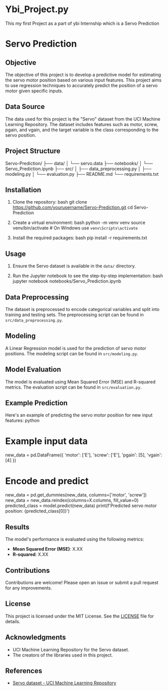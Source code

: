 # Ybi_Project.py
This my first Project as a part of ybi Internship which is a Servo Prediction
# Servo Prediction

## Objective
The objective of this project is to develop a predictive model for estimating the servo motor position based on various input features. This project aims to use regression techniques to accurately predict the position of a servo motor given specific inputs.

## Data Source
The data used for this project is the "Servo" dataset from the UCI Machine Learning Repository. The dataset includes features such as motor, screw, pgain, and vgain, and the target variable is the class corresponding to the servo position.

## Project Structure
Servo-Prediction/
├── data/
│   └── servo.data
├── notebooks/
│   └── Servo_Prediction.ipynb
├── src/
│   ├── data_preprocessing.py
│   ├── modeling.py
│   └── evaluation.py
├── README.md
└── requirements.txt

## Installation
1. Clone the repository:
bash
    git clone https://github.com/yourusername/Servo-Prediction.git
    cd Servo-Prediction

2. Create a virtual environment:
bash
    python -m venv venv
    source venv/bin/activate  # On Windows use `venv\Scripts\activate`

3. Install the required packages:
bash
    pip install -r requirements.txt

## Usage
1. Ensure the Servo dataset is available in the `data/` directory.

2. Run the Jupyter notebook to see the step-by-step implementation:
bash
    jupyter notebook notebooks/Servo_Prediction.ipynb

## Data Preprocessing
The dataset is preprocessed to encode categorical variables and split into training and testing sets. The preprocessing script can be found in `src/data_preprocessing.py`.

## Modeling
A Linear Regression model is used for the prediction of servo motor positions. The modeling script can be found in `src/modeling.py`.

## Model Evaluation
The model is evaluated using Mean Squared Error (MSE) and R-squared metrics. The evaluation script can be found in `src/evaluation.py`.

## Example Prediction
Here's an example of predicting the servo motor position for new input features:
python
# Example input data
new_data = pd.DataFrame({
    'motor': ['E'],
    'screw': ['E'],
    'pgain': [5],
    'vgain': [4]
})

# Encode and predict
new_data = pd.get_dummies(new_data, columns=['motor', 'screw'])
new_data = new_data.reindex(columns=X.columns, fill_value=0)
predicted_class = model.predict(new_data)
print(f'Predicted servo motor position: {predicted_class[0]}')
## Results
The model's performance is evaluated using the following metrics:
- **Mean Squared Error (MSE)**: X.XX
- **R-squared**: X.XX

## Contributions
Contributions are welcome! Please open an issue or submit a pull request for any improvements.

## License
This project is licensed under the MIT License. See the [LICENSE](LICENSE) file for details.

## Acknowledgments
- UCI Machine Learning Repository for the Servo dataset.
- The creators of the libraries used in this project.

## References
- [Servo dataset - UCI Machine Learning Repository](https://archive.ics.uci.edu/ml/datasets/Servo)
